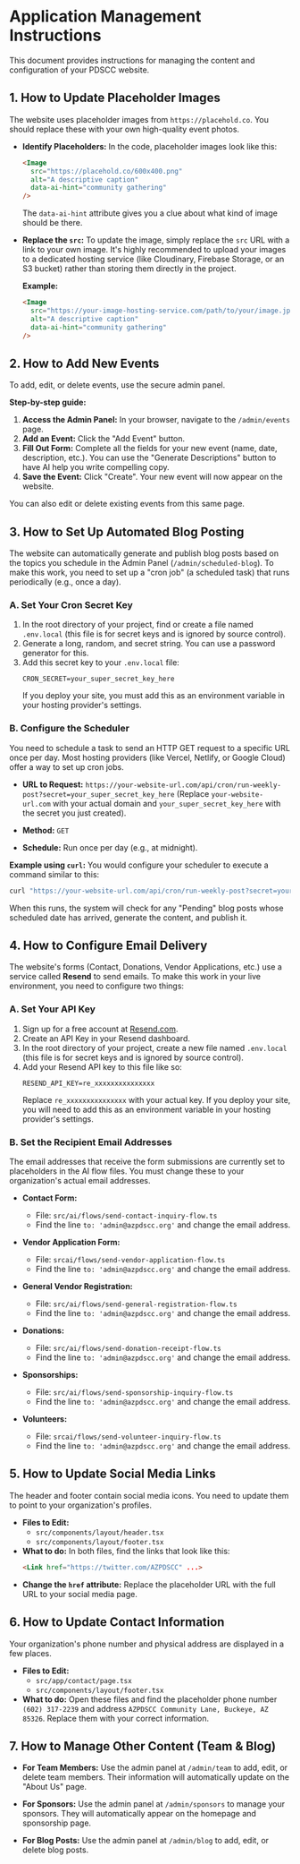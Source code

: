 # Application Management Instructions

This document provides instructions for managing the content and configuration of your PDSCC website.

## 1. How to Update Placeholder Images

The website uses placeholder images from `https://placehold.co`. You should replace these with your own high-quality event photos.

- **Identify Placeholders:** In the code, placeholder images look like this:
  ```html
  <Image 
    src="https://placehold.co/600x400.png" 
    alt="A descriptive caption"
    data-ai-hint="community gathering" 
  />
  ```
  The `data-ai-hint` attribute gives you a clue about what kind of image should be there.

- **Replace the `src`:** To update the image, simply replace the `src` URL with a link to your own image. It's highly recommended to upload your images to a dedicated hosting service (like Cloudinary, Firebase Storage, or an S3 bucket) rather than storing them directly in the project.

  **Example:**
  ```html
  <Image 
    src="https://your-image-hosting-service.com/path/to/your/image.jpg" 
    alt="A descriptive caption"
    data-ai-hint="community gathering" 
  />
  ```

## 2. How to Add New Events

To add, edit, or delete events, use the secure admin panel.

**Step-by-step guide:**

1.  **Access the Admin Panel:** In your browser, navigate to the `/admin/events` page.
2.  **Add an Event:** Click the "Add Event" button.
3.  **Fill Out Form:** Complete all the fields for your new event (name, date, description, etc.). You can use the "Generate Descriptions" button to have AI help you write compelling copy.
4.  **Save the Event:** Click "Create". Your new event will now appear on the website.

You can also edit or delete existing events from this same page.

## 3. How to Set Up Automated Blog Posting

The website can automatically generate and publish blog posts based on the topics you schedule in the Admin Panel (`/admin/scheduled-blog`). To make this work, you need to set up a "cron job" (a scheduled task) that runs periodically (e.g., once a day).

### A. Set Your Cron Secret Key

1.  In the root directory of your project, find or create a file named `.env.local` (this file is for secret keys and is ignored by source control).
2.  Generate a long, random, and secret string. You can use a password generator for this.
3.  Add this secret key to your `.env.local` file:
    ```
    CRON_SECRET=your_super_secret_key_here
    ```
    If you deploy your site, you must add this as an environment variable in your hosting provider's settings.

### B. Configure the Scheduler

You need to schedule a task to send an HTTP GET request to a specific URL once per day. Most hosting providers (like Vercel, Netlify, or Google Cloud) offer a way to set up cron jobs.

-   **URL to Request:** `https://your-website-url.com/api/cron/run-weekly-post?secret=your_super_secret_key_here`
    (Replace `your-website-url.com` with your actual domain and `your_super_secret_key_here` with the secret you just created).

-   **Method:** `GET`

-   **Schedule:** Run once per day (e.g., at midnight).

**Example using `curl`:**
You would configure your scheduler to execute a command similar to this:
```bash
curl "https://your-website-url.com/api/cron/run-weekly-post?secret=your_super_secret_key_here"
```

When this runs, the system will check for any "Pending" blog posts whose scheduled date has arrived, generate the content, and publish it.

## 4. How to Configure Email Delivery

The website's forms (Contact, Donations, Vendor Applications, etc.) use a service called **Resend** to send emails. To make this work in your live environment, you need to configure two things:

### A. Set Your API Key

1.  Sign up for a free account at [Resend.com](https://resend.com).
2.  Create an API Key in your Resend dashboard.
3.  In the root directory of your project, create a new file named `.env.local` (this file is for secret keys and is ignored by source control).
4.  Add your Resend API key to this file like so:
    ```
    RESEND_API_KEY=re_xxxxxxxxxxxxxxx
    ```
    Replace `re_xxxxxxxxxxxxxxx` with your actual key. If you deploy your site, you will need to add this as an environment variable in your hosting provider's settings.

### B. Set the Recipient Email Addresses

The email addresses that receive the form submissions are currently set to placeholders in the AI flow files. You must change these to your organization's actual email addresses.

-   **Contact Form:**
    -   File: `src/ai/flows/send-contact-inquiry-flow.ts`
    -   Find the line `to: 'admin@azpdscc.org'` and change the email address.

-   **Vendor Application Form:**
    -   File: `srcai/flows/send-vendor-application-flow.ts`
    -   Find the line `to: 'admin@azpdscc.org'` and change the email address.

-   **General Vendor Registration:**
    -   File: `src/ai/flows/send-general-registration-flow.ts`
    -   Find the line `to: 'admin@azpdscc.org'` and change the email address.

-   **Donations:**
    -   File: `src/ai/flows/send-donation-receipt-flow.ts`
    -   Find the line `to: 'admin@azpdscc.org'` and change the email address.

-   **Sponsorships:**
    -   File: `src/ai/flows/send-sponsorship-inquiry-flow.ts`
    -   Find the line `to: 'admin@azpdscc.org'` and change the email address.

-   **Volunteers:**
    -   File: `srcai/flows/send-volunteer-inquiry-flow.ts`
    -   Find the line `to: 'admin@azpdscc.org'` and change the email address.

## 5. How to Update Social Media Links

The header and footer contain social media icons. You need to update them to point to your organization's profiles.

-   **Files to Edit:**
    -   `src/components/layout/header.tsx`
    -   `src/components/layout/footer.tsx`
-   **What to do:** In both files, find the links that look like this:
    ```html
    <Link href="https://twitter.com/AZPDSCC" ...>
    ```
-   **Change the `href` attribute:** Replace the placeholder URL with the full URL to your social media page.

## 6. How to Update Contact Information

Your organization's phone number and physical address are displayed in a few places.

-   **Files to Edit:**
    -   `src/app/contact/page.tsx`
    -   `src/components/layout/footer.tsx`
-   **What to do:** Open these files and find the placeholder phone number `(602) 317-2239` and address `AZPDSCC Community Lane, Buckeye, AZ 85326`. Replace them with your correct information.

## 7. How to Manage Other Content (Team & Blog)

-   **For Team Members:** Use the admin panel at `/admin/team` to add, edit, or delete team members. Their information will automatically update on the "About Us" page.

-   **For Sponsors:** Use the admin panel at `/admin/sponsors` to manage your sponsors. They will automatically appear on the homepage and sponsorship page.

-   **For Blog Posts:** Use the admin panel at `/admin/blog` to add, edit, or delete blog posts.
